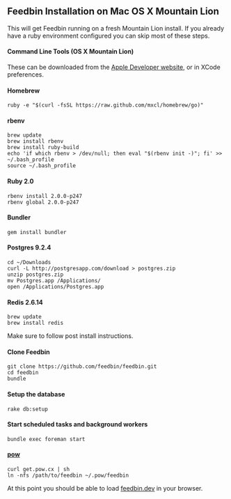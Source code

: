 Feedbin Installation on Mac OS X Mountain Lion
----------------------------------------------

This will get Feedbin running on a fresh Mountain Lion install. If you already have a ruby environment configured you can skip most of these steps.

#### Command Line Tools (OS X Mountain Lion)
 
These can be downloaded from the [Apple Developer website](https://developer.apple.com/downloads/index.action), or in XCode preferences.
		
#### Homebrew
 
    ruby -e "$(curl -fsSL https://raw.github.com/mxcl/homebrew/go)"

#### rbenv
 
    brew update
    brew install rbenv
    brew install ruby-build
    echo 'if which rbenv > /dev/null; then eval "$(rbenv init -)"; fi' >> ~/.bash_profile
    source ~/.bash_profile

#### Ruby 2.0
 
    rbenv install 2.0.0-p247
    rbenv global 2.0.0-p247

#### Bundler
 
    gem install bundler

#### Postgres 9.2.4

    cd ~/Downloads
    curl -L http://postgresapp.com/download > postgres.zip
    unzip postgres.zip
    mv Postgres.app /Applications/
    open /Applications/Postgres.app
   
#### Redis 2.6.14

    brew update
    brew install redis

Make sure to follow post install instructions.
	 
#### Clone Feedbin

    git clone https://github.com/feedbin/feedbin.git
    cd feedbin
    bundle

#### Setup the database

    rake db:setup

#### Start scheduled tasks and background workers

    bundle exec foreman start
		
#### [pow](http://pow.cx)

    curl get.pow.cx | sh
    ln -nfs /path/to/feedbin ~/.pow/feedbin

At this point you should be able to load [feedbin.dev](http://feedbin.dev/) in your browser.